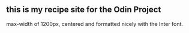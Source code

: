 ## this is my recipe site for the Odin Project

max-width of 1200px, centered and formatted nicely with the Inter font.